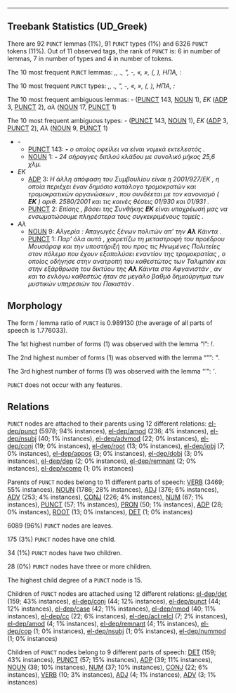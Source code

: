 

--------------------------------------------------------------------------------

## Treebank Statistics (UD_Greek)

There are 92 `PUNCT` lemmas (1%), 91 `PUNCT` types (1%) and 6326 `PUNCT` tokens (11%).
Out of 11 observed tags, the rank of `PUNCT` is: 6 in number of lemmas, 7 in number of types and 4 in number of tokens.

The 10 most frequent `PUNCT` lemmas: <em>,, ., ", -, «, », (, ), ΗΠΑ, :</em>

The 10 most frequent `PUNCT` types:  <em>,, ., ", -, «, », (, ), ΗΠΑ, :</em>

The 10 most frequent ambiguous lemmas: <em>-</em> ([PUNCT]() 143, [NOUN]() 1), <em>ΕΚ</em> ([ADP]() 3, [PUNCT]() 2), <em>αλ</em> ([NOUN]() 17, [PUNCT]() 1)

The 10 most frequent ambiguous types:  <em>-</em> ([PUNCT]() 143, [NOUN]() 1), <em>ΕΚ</em> ([ADP]() 3, [PUNCT]() 2), <em>Αλ</em> ([NOUN]() 9, [PUNCT]() 1)


* <em>-</em>
  * [PUNCT]() 143: <em><b>-</b> ο οποίος οφείλει να είναι νομικά εκτελεστός .</em>
  * [NOUN]() 1: <em><b>-</b> 24 σήραγγες διπλού κλάδου με συνολικό μήκος 25,6 χλμ.</em>
* <em>ΕΚ</em>
  * [ADP]() 3: <em>Η άλλη απόφαση του Συμβουλίου είναι η 2001/927/ΕΚ , η οποία περιέχει έναν δημόσιο κατάλογο τρομοκρατών και τρομοκρατικών οργανώσεων , που συνδέεται με τον κανονισμό ( <b>ΕΚ</b> ) αριθ. 2580/2001 και τις κοινές θέσεις 01/930 και 01/931 .</em>
  * [PUNCT]() 2: <em>Επίσης , βάσει της Συνθήκης <b>ΕΚ</b> είναι υποχρέωσή μας να ενσωματώσουμε πληρέστερα τους συγκεκριμένους τομείς .</em>
* <em>Αλ</em>
  * [NOUN]() 9: <em>Αλγερία : Απαγωγές ξένων πολιτών απ' την <b>Αλ</b> Κάιντα .</em>
  * [PUNCT]() 1: <em>Παρ' όλα αυτά , χαιρετίζω τη μεταστροφή του προέδρου Μουσάραφ και την υποστήριξή του προς τις Ηνωμένες Πολιτείες στον πόλεμο που έχουν εξαπολύσει εναντίον της τρομοκρατίας , ο οποίος οδήγησε στην ανατροπή του καθεστώτος των Ταλιμπάν και στην εξάρθρωση του δικτύου της <b>Αλ</b> Κάιντα στο Αφγανιστάν , αν και το ενλόγω καθεστώς ήταν σε μεγάλο βαθμό δημιούργημα των μυστικών υπηρεσιών του Πακιστάν .</em>

## Morphology

The form / lemma ratio of `PUNCT` is 0.989130 (the average of all parts of speech is 1.776033).

The 1st highest number of forms (1) was observed with the lemma “!”: <em>!</em>.

The 2nd highest number of forms (1) was observed with the lemma “"”: <em>"</em>.

The 3rd highest number of forms (1) was observed with the lemma “'”: <em>'</em>.

`PUNCT` does not occur with any features.


## Relations

`PUNCT` nodes are attached to their parents using 12 different relations: [el-dep/punct]() (5978; 94% instances), [el-dep/amod]() (236; 4% instances), [el-dep/nsubj]() (40; 1% instances), [el-dep/advmod]() (22; 0% instances), [el-dep/conj]() (19; 0% instances), [el-dep/root]() (13; 0% instances), [el-dep/iobj]() (7; 0% instances), [el-dep/appos]() (3; 0% instances), [el-dep/dobj]() (3; 0% instances), [el-dep/dep]() (2; 0% instances), [el-dep/remnant]() (2; 0% instances), [el-dep/xcomp]() (1; 0% instances)

Parents of `PUNCT` nodes belong to 11 different parts of speech: [VERB]() (3469; 55% instances), [NOUN]() (1786; 28% instances), [ADJ]() (376; 6% instances), [ADV]() (253; 4% instances), [CONJ]() (226; 4% instances), [NUM]() (67; 1% instances), [PUNCT]() (57; 1% instances), [PRON]() (50; 1% instances), [ADP]() (28; 0% instances), [ROOT]() (13; 0% instances), [DET]() (1; 0% instances)

6089 (96%) `PUNCT` nodes are leaves.

175 (3%) `PUNCT` nodes have one child.

34 (1%) `PUNCT` nodes have two children.

28 (0%) `PUNCT` nodes have three or more children.

The highest child degree of a `PUNCT` node is 15.

Children of `PUNCT` nodes are attached using 12 different relations: [el-dep/det]() (159; 43% instances), [el-dep/conj]() (44; 12% instances), [el-dep/punct]() (44; 12% instances), [el-dep/case]() (42; 11% instances), [el-dep/nmod]() (40; 11% instances), [el-dep/cc]() (22; 6% instances), [el-dep/acl:relcl]() (7; 2% instances), [el-dep/amod]() (4; 1% instances), [el-dep/remnant]() (4; 1% instances), [el-dep/cop]() (1; 0% instances), [el-dep/nsubj]() (1; 0% instances), [el-dep/nummod]() (1; 0% instances)

Children of `PUNCT` nodes belong to 9 different parts of speech: [DET]() (159; 43% instances), [PUNCT]() (57; 15% instances), [ADP]() (39; 11% instances), [NOUN]() (38; 10% instances), [NUM]() (37; 10% instances), [CONJ]() (22; 6% instances), [VERB]() (10; 3% instances), [ADJ]() (4; 1% instances), [ADV]() (3; 1% instances)


